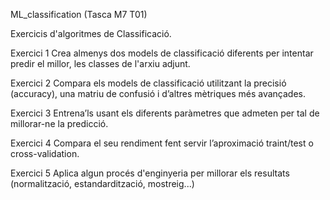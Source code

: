 ML_classification (Tasca M7 T01)

Exercicis d'algoritmes de Classificació.

Exercici 1 Crea almenys dos models de classificació diferents per intentar predir el millor, les classes de l'arxiu adjunt.

Exercici 2 Compara els models de classificació utilitzant la precisió (accuracy), una matriu de confusió i d’altres mètriques més avançades.

Exercici 3 Entrena’ls usant els diferents paràmetres que admeten per tal de millorar-ne la predicció.

Exercici 4 Compara el seu rendiment fent servir l’aproximació traint/test o cross-validation.

Exercici 5 Aplica algun procés d'enginyeria per millorar els resultats (normalització, estandardització, mostreig...)
